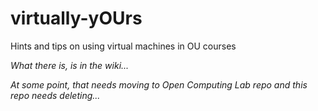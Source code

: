 # virtually-yOUrs
Hints and tips on using virtual machines in OU courses 

*What there is, is in the wiki...*

*At some point, that needs moving to Open Computing Lab repo and this repo needs deleting...*
